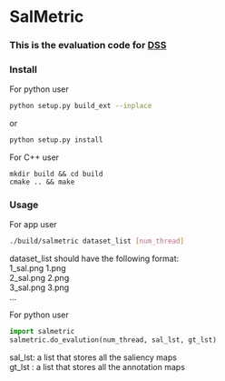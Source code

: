 # SalMetric

### This is the evaluation code for [DSS](https://github.com/Andrew-Qibin/DSS)

### Install

For python user
```bash
python setup.py build_ext --inplace
```
or
```bash
python setup.py install
```

For C++ user
```cplusplus
mkdir build && cd build
cmake .. && make
```

### Usage

For app user
```bash
./build/salmetric dataset_list [num_thread]
```
dataset_list should have the following format:   
    1_sal.png 1.png   
    2_sal.png 2.png   
    3_sal.png 3.png   
         ...


For python user
```python
import salmetric
salmetric.do_evalution(num_thread, sal_lst, gt_lst)
```
sal_lst: a list that stores all the saliency maps   
gt_lst : a list that stores all the annotation maps
